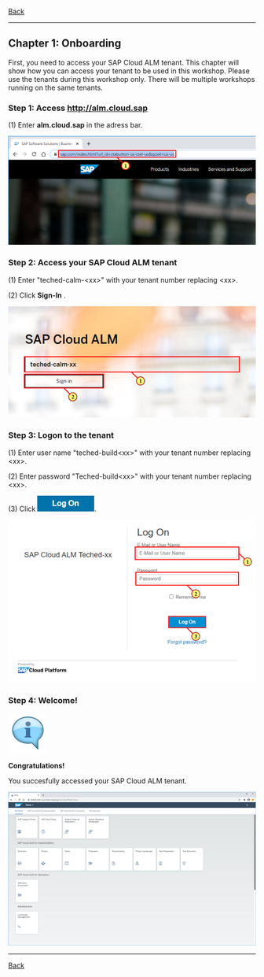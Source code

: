 ﻿[Back](README.md)

---

## Chapter 1: Onboarding

First, you need to access your SAP Cloud ALM tenant. This chapter will show how you can access your tenant to be used in this workshop. Please use the tenants during this workshop only. There will be multiple workshops running on the same tenants.



### Step 1: Access http://alm.cloud.sap



\(1\) Enter  **alm.cloud.sap**  in the adress bar.

![](Markdown_files/img_0.png)



### Step 2: Access your SAP Cloud ALM tenant



\(1\) Enter "teched\-calm\-&lt;xx&gt;" with your tenant number replacing &lt;xx&gt;.

\(2\) Click  **Sign\-In** .

![](Markdown_files/img_000.png)



### Step 3: Logon to the tenant



\(1\) Enter user name "teched\-build&lt;xx&gt;" with your tenant number replacing &lt;xx&gt;.

\(2\) Enter password "Teched\-build&lt;xx&gt;" with your tenant number replacing &lt;xx&gt;.

\(3\) Click  ![](Markdown_files/fieldicon.png).

![](Markdown_files/img_001.png)



### Step 4: Welcome!



![](Markdown_files/info_word.png)

 **Congratulations\!** 

You succesfully accessed your SAP Cloud ALM tenant.



 

![](Markdown_files/img_002.png)

---

[Back](README.md)